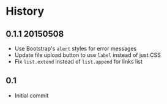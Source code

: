 # History

## 0.1.1 20150508

* Use Bootstrap's `alert` styles for error messages
* Update file upload button to use `label` instead of just CSS
* Fix `list.extend` instead of `list.append` for links list

## 0.1

* Initial commit
